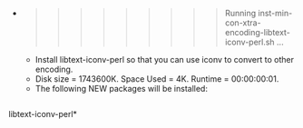 * >>>>>>>>> Running inst-min-con-xtra-encoding-libtext-iconv-perl.sh ...
  * Install libtext-iconv-perl so that you can use iconv to convert to other encoding.
  * Disk size = 1743600K. Space Used = 4K. Runtime = 00:00:00:01.
  * The following NEW packages will be installed:
  ```bash
libtext-iconv-perl*
  ```
